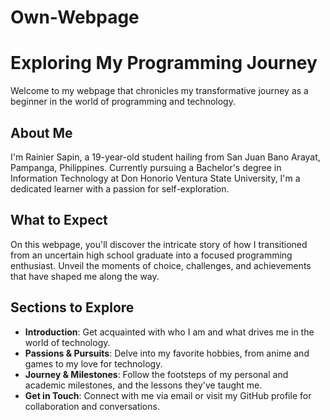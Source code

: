 # Own-Webpage

# Exploring My Programming Journey

Welcome to my webpage that chronicles my transformative journey as a beginner in the world of programming and technology.

## About Me

I'm Rainier Sapin, a 19-year-old student hailing from San Juan Bano Arayat, Pampanga, Philippines. Currently pursuing a Bachelor's degree in Information Technology at Don Honorio Ventura State University, I'm a dedicated learner with a passion for self-exploration.

## What to Expect

On this webpage, you'll discover the intricate story of how I transitioned from an uncertain high school graduate into a focused programming enthusiast. Unveil the moments of choice, challenges, and achievements that have shaped me along the way.

## Sections to Explore

- **Introduction**: Get acquainted with who I am and what drives me in the world of technology.
- **Passions & Pursuits**: Delve into my favorite hobbies, from anime and games to my love for technology.
- **Journey & Milestones**: Follow the footsteps of my personal and academic milestones, and the lessons they've taught me.
- **Get in Touch**: Connect with me via email or visit my GitHub profile for collaboration and conversations.